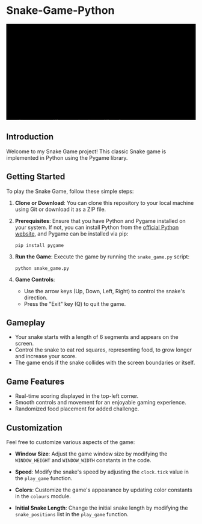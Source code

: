 # Snake-Game-Python

![Snake Game](snake.gif)

## Introduction

Welcome to my Snake Game project! This classic Snake game is implemented in Python using the Pygame library.

## Getting Started

To play the Snake Game, follow these simple steps:

1. **Clone or Download**: You can clone this repository to your local machine using Git or download it as a ZIP file.

2. **Prerequisites**: Ensure that you have Python and Pygame installed on your system. If not, you can install Python from the [official Python website](https://www.python.org/downloads/), and Pygame can be installed via pip:

   ```shell
   pip install pygame
   ```

3. **Run the Game**: Execute the game by running the `snake_game.py` script:

   ```shell
   python snake_game.py
   ```

4. **Game Controls**:
   - Use the arrow keys (Up, Down, Left, Right) to control the snake's direction.
   - Press the "Exit" key (Q) to quit the game.

## Gameplay

- Your snake starts with a length of 6 segments and appears on the screen.
- Control the snake to eat red squares, representing food, to grow longer and increase your score.
- The game ends if the snake collides with the screen boundaries or itself.

## Game Features

- Real-time scoring displayed in the top-left corner.
- Smooth controls and movement for an enjoyable gaming experience.
- Randomized food placement for added challenge.

## Customization

Feel free to customize various aspects of the game:

- **Window Size**: Adjust the game window size by modifying the `WINDOW_HEIGHT` and `WINDOW_WIDTH` constants in the code.

- **Speed**: Modify the snake's speed by adjusting the `clock.tick` value in the `play_game` function.

- **Colors**: Customize the game's appearance by updating color constants in the `colours` module.

- **Initial Snake Length**: Change the initial snake length by modifying the `snake_positions` list in the `play_game` function.
